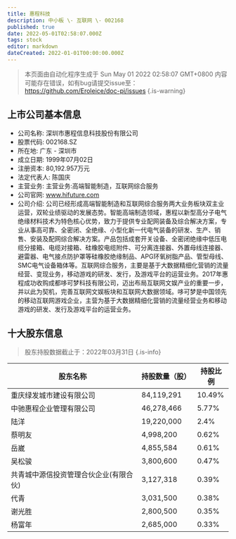 ```yaml
---
title: 惠程科技
description: 中小板 \- 互联网 \- 002168
published: true
date: 2022-05-01T02:58:07.000Z
tags: stock
editor: markdown
dateCreated: 2022-01-01T00:00:00.000Z
---
```


> 本页面由自动化程序生成于 Sun May 01 2022 02:58:07 GMT+0800
> 内容可能存在错误，如有bug请提交issue至：https://github.com/Eroleice/doc-pi/issues
{.is-warning}

## 上市公司基本信息
- 公司名称: 深圳市惠程信息科技股份有限公司
- 股票代码: 002168.SZ
- 所在地: 广东 - 深圳市
- 成立日期: 1999年07月02日
- 注册资本: 80,192.957万元
- 法定代表人: 陈国庆
- 主营业务: 主营业务:高端智能制造，互联网综合服务
- 公司官网: www.hifuture.com
- 公司介绍: 公司已经形成高端智能制造和互联网综合服务两大业务板块双主业运营，双轮业绩驱动的发展态势。智能高端制造领域，惠程以新型高分子电气绝缘材料技术为特色核心优势，致力于提供专业配网装备及综合解决方案，专业从事高可靠、全密闭、全绝缘、小型化新一代电气装备的研发、生产、销售、安装及配网综合解决方案。产品包括成套开关设备、全密闭绝缘中低压电缆分接箱、电缆对接箱、硅橡胶电缆附件、可分离连接器、外置母线连接器、避雷器、电气接点防护罩等硅橡胶绝缘制品、APG环氧树脂产品、管型母线、SMC电气设备箱体等。互联网综合服务，主要是基于大数据精细化营销的流量经营、变现业务，移动游戏的研发、发行，及游戏平台的运营业务。2017年惠程成功收购成都哆可梦科技有限公司，迈出布局互联网文娱产业的重要一步，并以此为契机，完善互联网文娱板块和互联网大数据领域。哆可梦是中国领先的移动互联网游戏企业，主营为基于大数据精细化营销的流量经营业务和移动游戏的研发、发行及游戏平台的运营业务。


## 十大股东信息
> 股东持股数据截止于：2022年03月31日
{.is-info}

| 股东名称 | 持股数量（股） | 持股比例 |
| --- | --- | --- |
| 重庆绿发城市建设有限公司 | 84,119,291 | 10.49% |
| 中驰惠程企业管理有限公司 | 46,278,466 | 5.77% |
| 陆洋 | 19,220,000 | 2.4% |
| 蔡明友 | 4,998,200 | 0.62% |
| 岳崴 | 4,855,584 | 0.61% |
| 吴松骏 | 3,800,600 | 0.47% |
| 共青城中源信投资管理合伙企业(有限合伙) | 3,127,318 | 0.39% |
| 代青 | 3,031,500 | 0.38% |
| 谢光胜 | 2,800,500 | 0.35% |
| 杨富年 | 2,685,000 | 0.33% |




